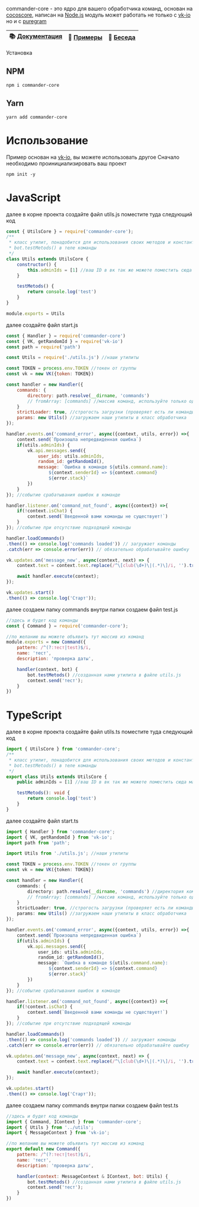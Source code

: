 commander-core - это ядро для вашего обработчика команд, основан на [cocoscore](https://www.npmjs.com/package/cocoscore), написан на [Node.js](https://nodejs.org)
модуль может работать не только с [vk-io](https://www.npmjs.com/package/vk-io) но и с [puregram](https://www.npmjs.com/package/puregram)

| 📚 [Документация](https://frodi1998.github.io/commander-core/) | 📝 [Примеры](https://github.com/Frodi1998/commander-core/tree/master/examples) | 💬 [Беседа](https://vk.me/join/AJQ1d9IUCxhdW8s6imiygUU1)
|---------------------|---------------------|---------------------|

Установка

## NPM
```shell
npm i commander-core
```
## Yarn
```shell
yarn add commander-core
```

# Использование
Пример основан на [vk-io](https://www.npmjs.com/package/vk-io), вы можете использовать другое
Сначало необходимо проинициализировать ваш проект
```shell
npm init -y
```

# JavaScript
далее в корне проекта создайте файл utils.js
поместите туда следующий код
```js
const { UtilsCore } = require('commander-core');
/**
 * класс утилит, понадобится для использования своих методов и констант в командах
 * bot.testMetods() в теле команды
 */
class Utils extends UtilsCore {
	constructor() {
        this.adminIds = [1] //ваш ID в вк так же можете поместить сюда массив идентификаторов
    }

    testMetods() {
        return console.log('test')
    }
}

module.exports = Utils
```
далее создайте файл start.js
```js
const { Handler } = require('commander-core')
const { VK, getRandomId } = require('vk-io')
const path = require('path')

const Utils = require('./utils.js') //наши утилиты

const TOKEN = process.env.TOKEN //токен от группы
const vk = new VK({token: TOKEN})

const handler = new Handler({
	commands: {
		directory: path.resolve(__dirname, 'commands')
		// fromArray: [commands] //массив команд, используйте только один из двух методов загрузки команд
	}
	strictLoader: true, //строгость загрузки (проверяет есть ли команды иначе кидает ошибку)
	params: new Utils() //загружаем наши утилиты в класс обработчика
});

handler.events.on('command_error', async({context, utils, error}) =>{
	context.send(`Произошла непредвиденная ошибка`)
	if(utils.adminIds) {
		vk.api.messages.send({
			user_ids: utils.adminIds,
			random_id: getRandomId(),
			message: `Ошибка в команде ${utils.command.name}:
				${context.senderId} => ${context.command}
				${error.stack}`
		})
	}
}); //событие срабатывания ошибок в команде

handler.listener.on('command_not_found', async({context}) =>{
	if(!context.isChat) {
		context.send(`Введенной вами команды не существует!`)
	} 
}); //событие при отсутствие подходящей команды

handler.loadCommands()
.then(() => console.log('commands loaded')) // загружает команды
.catch(err => console.error(err)) // обязательно обрабатывайте ошибку

vk.updates.on('message_new', async(context, next) => {
	context.text = context.text.replace(/^\[club(\d+)\|(.*)\]/i, '').trim();

	await handler.execute(context);
});

vk.updates.start()
.then(() => console.log('Старт'));
```
далее создаем папку commands
внутри папки создаем файл test.js
```js
//здесь и будет код команды
const { Command } = require('commander-core');

//по желанию вы можете объявить тут массив из команд
module.exports = new Command({
	pattern: /^(?:тест|test)$/i,
	name: 'тест',
	description: 'проверка даты',

	handler(context, bot) {
		bot.testMetods() //созданная нами утилита в файле utils.js
		context.send('тест');
	}
})
```

# TypeScript
далее в корне проекта создайте файл utils.ts
поместите туда следующий код
```ts
import { UtilsCore } from 'commander-core';
/**
 * класс утилит, понадобится для использования своих методов и констант в командах
 * bot.testMetods() в теле команды
 */
export class Utils extends UtilsCore {
    public adminIds = [1] //ваш ID в вк так же можете поместить сюда массив идентификаторов

    testMetods(): void {
        return console.log('test')
    }
}
```
далее создайте файл start.ts
```ts
import { Handler } from 'commander-core';
import { VK, getRandomId } from 'vk-io';
import path from 'path';

import Utils from './utils.js'; //наши утилиты

const TOKEN = process.env.TOKEN //токен от группы
const vk = new VK({token: TOKEN})

const handler = new Handler({
	commands: {
		directory: path.resolve(__dirname, 'commands') //директория команд
		// fromArray: [commands] //массив команд, используйте только один из двух методов загрузки команд
	}
	strictLoader: true, //строгость загрузки (проверяет есть ли команды иначе кидает ошибку)
	params: new Utils() //загружаем наши утилиты в класс обработчика
});

handler.events.on('command_error', async({context, utils, error}) =>{
	context.send(`Произошла непредвиденная ошибка`)
	if(utils.adminIds) {
		vk.api.messages.send({
			user_ids: utils.adminIds,
			random_id: getRandomId(),
			message: `Ошибка в команде ${utils.command.name}:
				${context.senderId} => ${context.command}
				${error.stack}`
		})
	}
}); //событие срабатывания ошибок в команде

handler.listener.on('command_not_found', async({context}) =>{
	if(!context.isChat) {
		context.send(`Введенной вами команды не существует!`)
	} 
}); //событие при отсутствие подходящей команды

handler.loadCommands()
.then(() => console.log('commands loaded')) // загружает команды
.catch(err => console.error(err)) // обязательно обрабатывайте ошибку

vk.updates.on('message_new', async(context, next) => {
	context.text = context.text.replace(/^\[club(\d+)\|(.*)\]/i, '').trim();

	await handler.execute(context);
});

vk.updates.start()
.then(() => console.log('Старт'));
```
далее создаем папку commands
внутри папки создаем файл test.ts
```js
//здесь и будет код команды
import { Command, IContext } from 'commander-core';
import { Utils } from '../utils';
import { MessageContext } from 'vk-io';

//по желанию вы можете объявить тут массив из команд
export default new Command({
	pattern: /^(?:тест|test)$/i,
	name: 'тест',
	description: 'проверка даты',

	handler(context: MessageContext & IContext, bot: Utils) {
		bot.testMetods() //созданная нами утилита в файле utils.js
		context.send('тест');
	}
})
```

